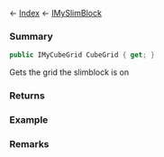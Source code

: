 ← [Index](Api-Index) ← [IMySlimBlock](VRage.Game.ModAPI.Ingame.IMySlimBlock)

### Summary

```csharp
public IMyCubeGrid CubeGrid { get; }
```

Gets the grid the slimblock is on

### Returns

### Example

### Remarks

